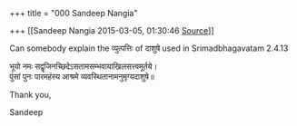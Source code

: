 +++
title = "000 Sandeep Nangia"

+++
[[Sandeep Nangia	2015-03-05, 01:30:46 [Source](https://groups.google.com/g/samskrita/c/X-qQdLWcg2Q)]]



Can somebody explain the व्युत्पत्तिः of दाशुषे used in Srimadbhagavatam 2.4.13

भूयो नमः सद्वृजिनच्छिदेऽसतामसम्भवायाखिलसत्त्वमूर्तये।  
पुंसां पुनः पारमहंस्य आश्रमे व्यवस्थितानामनुमृग्यदाशुषे॥

Thank you,

Sandeep

